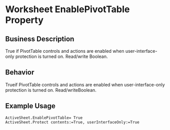 # Worksheet EnablePivotTable Property

## Business Description
True if PivotTable controls and actions are enabled when user-interface-only protection is turned on. Read/write Boolean.

## Behavior
Trueif PivotTable controls and actions are enabled when user-interface-only protection is turned on. Read/writeBoolean.

## Example Usage
```vba
ActiveSheet.EnablePivotTable= True 
ActiveSheet.Protect contents:=True, userInterfaceOnly:=True
```